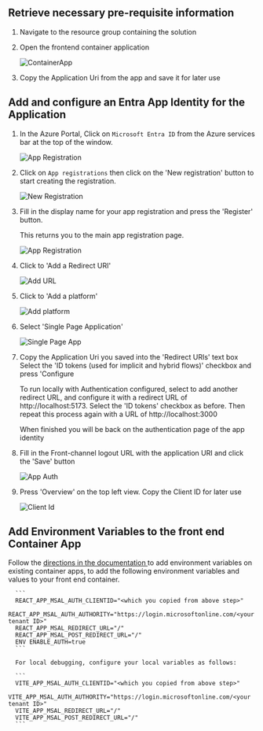 ## Retrieve necessary pre-requisite information
1. Navigate to the resource group containing the solution
2. Open the frontend container application

   ![ContainerApp](images/add_authentication/front_end.png)

3. Copy the Application Uri from the app and save it for later use

## Add and configure an Entra App Identity for the Application
1. In the Azure Portal, Click on `Microsoft Entra ID` from the Azure services bar at the top of the window.

   ![App Registration](images/add_authentication/app_reg_1.png)

2. Click on `App registrations` then click on the 'New registration' button to start creating the registration.

   ![New Registration](images/add_authentication/app_reg_2.png)

3. Fill in the display name for your app registration and press the 'Register' button.

   This returns you to the main app registration page.
 
   ![App Registration](images/add_authentication/app_reg_3.png)

4. Click to 'Add a Redirect URI'

   ![Add URL](images/add_authentication/platform_config.png)

5. Click to 'Add a platform'

    ![Add platform](images/add_authentication/single_page.png)

6. Select 'Single Page Application'

    ![Single Page App](images/add_authentication/single_page_2.png)

9. Copy the Application Uri you saved into the 'Redirect URIs' text box
   Select the 'ID tokens (used for implicit and hybrid flows)' checkbox and press 'Configure

   To run locally with Authentication configured, select to add another redirect URL, and configure it with a redirect URL of http://localhost:5173. Select the 'ID tokens' checkbox as before. Then repeat this process again with a URL of http://localhost:3000

   When finished you will be back on the authentication page of the app identity

10. Fill in the Front-channel logout URL with the application URI and click the 'Save' button

     ![App Auth](images/add_authentication/app_auth.png)

11. Press 'Overview' on the top left view.  Copy the Client ID for later use


     ![Client Id](images/add_authentication/client_id.png)

## Add Environment Variables to the front end Container App
Follow the [directions in the documentation ](https://learn.microsoft.com/en-us/azure/container-apps/environment-variables?tabs=portal#add-environment-variables-on-existing-container-apps)to add environment variables on existing container apps, to add the following environment variables and values to your front end container.

      ```
      REACT_APP_MSAL_AUTH_CLIENTID="<which you copied from above step>"
      REACT_APP_MSAL_AUTH_AUTHORITY="https://login.microsoftonline.com/<your tenant ID>"
      REACT_APP_MSAL_REDIRECT_URL="/"
      REACT_APP_MSAL_POST_REDIRECT_URL="/"
      ENV ENABLE_AUTH=true
      ```

      For local debugging, configure your local variables as follows:

      ```
      VITE_APP_MSAL_AUTH_CLIENTID="<which you copied from above step>"
      VITE_APP_MSAL_AUTH_AUTHORITY="https://login.microsoftonline.com/<your tenant ID>"
      VITE_APP_MSAL_REDIRECT_URL="/"
      VITE_APP_MSAL_POST_REDIRECT_URL="/"
      ```